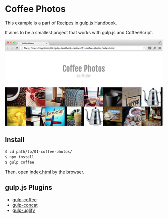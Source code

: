 # Coffee Photos

This example is a part of [Recipes in gulp.js Handbook](https://github.com/cognitom/gulp-handbook-recipes/).

It aims to be a smallest project that works with gulp.js and CoffeeScript.

![screenshot](../image/01-coffee-photos.png)

## Install

```bash
$ cd path/to/01-coffee-photos/
$ npm install
$ gulp coffee
```

Then, open [index.html](index.html) by the browser.


## gulp.js Plugins

- [gulp-coffee](https://www.npmjs.org/package/gulp-coffee)
- [gulp-concat](https://www.npmjs.org/package/gulp-concat)
- [gulp-uglify](https://www.npmjs.org/package/gulp-uglify)
